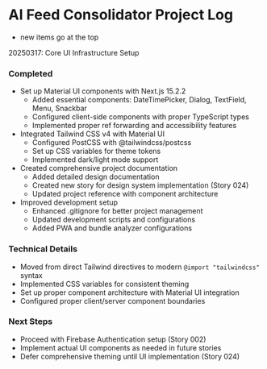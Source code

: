 
# AI Feed Consolidator Project Log
- new items go at the top

20250317: Core UI Infrastructure Setup

### Completed
- Set up Material UI components with Next.js 15.2.2
  - Added essential components: DateTimePicker, Dialog, TextField, Menu, Snackbar
  - Configured client-side components with proper TypeScript types
  - Implemented proper ref forwarding and accessibility features
- Integrated Tailwind CSS v4 with Material UI
  - Configured PostCSS with @tailwindcss/postcss
  - Set up CSS variables for theme tokens
  - Implemented dark/light mode support
- Created comprehensive project documentation
  - Added detailed design documentation
  - Created new story for design system implementation (Story 024)
  - Updated project reference with component architecture
- Improved development setup
  - Enhanced .gitignore for better project management
  - Updated development scripts and configurations
  - Added PWA and bundle analyzer configurations

### Technical Details
- Moved from direct Tailwind directives to modern `@import "tailwindcss"` syntax
- Implemented CSS variables for consistent theming
- Set up proper component architecture with Material UI integration
- Configured proper client/server component boundaries

### Next Steps
- Proceed with Firebase Authentication setup (Story 002)
- Implement actual UI components as needed in future stories
- Defer comprehensive theming until UI implementation (Story 024)
